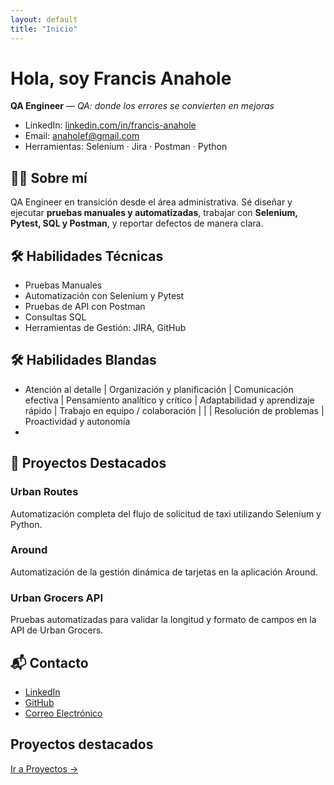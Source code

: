 ```yaml
---
layout: default
title: "Inicio"
---
```


# Hola, soy Francis Anahole
**QA Engineer** — *QA: donde los errores se convierten en mejoras*

- LinkedIn: [linkedin.com/in/francis-anahole](https://www.linkedin.com/in/francis-anahole)
- Email: [anaholef@gmail.com](mailto:anaholef@gmail.com)
- Herramientas: Selenium · Jira · Postman · Python

## 👩‍💻 Sobre mí

QA Engineer en transición desde el área administrativa. Sé diseñar y ejecutar **pruebas manuales y automatizadas**, trabajar con **Selenium, Pytest, SQL y Postman**, y reportar defectos de manera clara.

## 🛠 Habilidades Técnicas

- Pruebas Manuales
- Automatización con Selenium y Pytest
- Pruebas de API con Postman
- Consultas SQL
- Herramientas de Gestión: JIRA, GitHub

## 🛠 Habilidades Blandas

- Atención al detalle | Organización y planificación | Comunicación efectiva | Pensamiento analítico y crítico | Adaptabilidad y aprendizaje rápido | Trabajo en equipo / colaboración | | | Resolución de problemas | Proactividad y autonomía
- 
## 📂 Proyectos Destacados

### Urban Routes
Automatización completa del flujo de solicitud de taxi utilizando Selenium y Python.

### Around
Automatización de la gestión dinámica de tarjetas en la aplicación Around.

### Urban Grocers API
Pruebas automatizadas para validar la longitud y formato de campos en la API de Urban Grocers.

## 📬 Contacto

- [LinkedIn](https://www.linkedin.com/in/francis-anahole)
- [GitHub](https://github.com/Francis2040)
- [Correo Electrónico](mailto:anaholef@gmail.com)

## Proyectos destacados

[Ir a Proyectos →](/proyectos)


